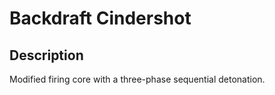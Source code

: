# Backdraft Cindershot

## Description

Modified firing core with a three-phase sequential detonation.
